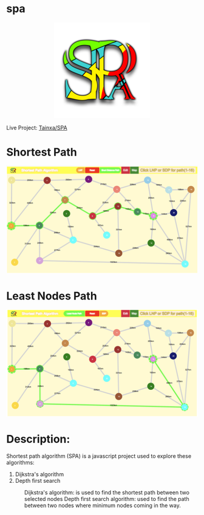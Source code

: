 # spa
<p align="center"><img src="spa.png" width="50%"></p>


Live Project: <a href="tainxa.com/spa">Tainxa/SPA<a>

# Shortest Path
<p align="center"><img src="images/shortest-path.png"></p>

# Least Nodes Path
<p align="center"><img src="images/least-nodes-path.png"></p>



# Description:
Shortest path algorithm (SPA) is a javascript project used to explore these algorithms:

<ol>
  <li>Dijkstra's algorithm</li>
  <li>Depth first search</li>
<ol>

Dijkstra's algorithm: is used to find the shortest path between two selected nodes
Depth first search algorithm: used to find the path between two nodes where minimum nodes coming in the way.
